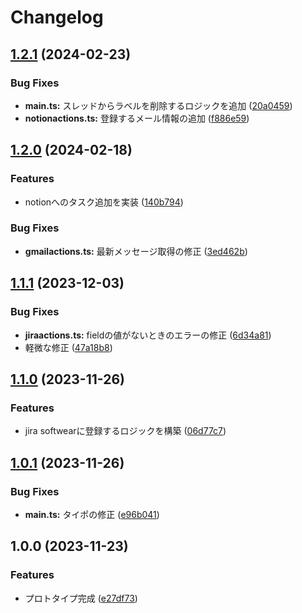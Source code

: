 # Changelog

## [1.2.1](https://github.com/kos-dw/mail-sorting/compare/v1.2.0...v1.2.1) (2024-02-23)


### Bug Fixes

* **main.ts:** スレッドからラベルを削除するロジックを追加 ([20a0459](https://github.com/kos-dw/mail-sorting/commit/20a0459313520184752de5c2ee1706c5745cac05))
* **notionactions.ts:** 登録するメール情報の追加 ([f886e59](https://github.com/kos-dw/mail-sorting/commit/f886e5940f478e792427d9c2f2c5f4d0b60e830c))

## [1.2.0](https://github.com/kos-dw/mail-sorting/compare/v1.1.1...v1.2.0) (2024-02-18)


### Features

* notionへのタスク追加を実装 ([140b794](https://github.com/kos-dw/mail-sorting/commit/140b7941ce32037f225fb8ce9466c6c04e7494e9))


### Bug Fixes

* **gmailactions.ts:** 最新メッセージ取得の修正 ([3ed462b](https://github.com/kos-dw/mail-sorting/commit/3ed462bb6c83c4fc37813a9510b00ade444b3474))

## [1.1.1](https://github.com/kos-dw/mail-sorting/compare/v1.1.0...v1.1.1) (2023-12-03)


### Bug Fixes

* **jiraactions.ts:** fieldの値がないときのエラーの修正 ([6d34a81](https://github.com/kos-dw/mail-sorting/commit/6d34a81910f9ba269e46fdf102368ed2c5faca15))
* 軽微な修正 ([47a18b8](https://github.com/kos-dw/mail-sorting/commit/47a18b869d4951f145324ca3cb689f2b47d3aeb3))

## [1.1.0](https://github.com/kos-dw/mail-sorting/compare/v1.0.1...v1.1.0) (2023-11-26)


### Features

* jira softwearに登録するロジックを構築 ([06d77c7](https://github.com/kos-dw/mail-sorting/commit/06d77c7b70b4cec49fe2f9e094a782ea13aa10ea))

## [1.0.1](https://github.com/kos-dw/mail-sorting/compare/v1.0.0...v1.0.1) (2023-11-26)


### Bug Fixes

* **main.ts:** タイポの修正 ([e96b041](https://github.com/kos-dw/mail-sorting/commit/e96b041c67d292a43fc8bbebaba1993179e33a50))

## 1.0.0 (2023-11-23)


### Features

* プロトタイプ完成 ([e27df73](https://github.com/kos-dw/mail-sorting/commit/e27df73b9bd9853c4cad2920bbaed776ce6e8b75))
